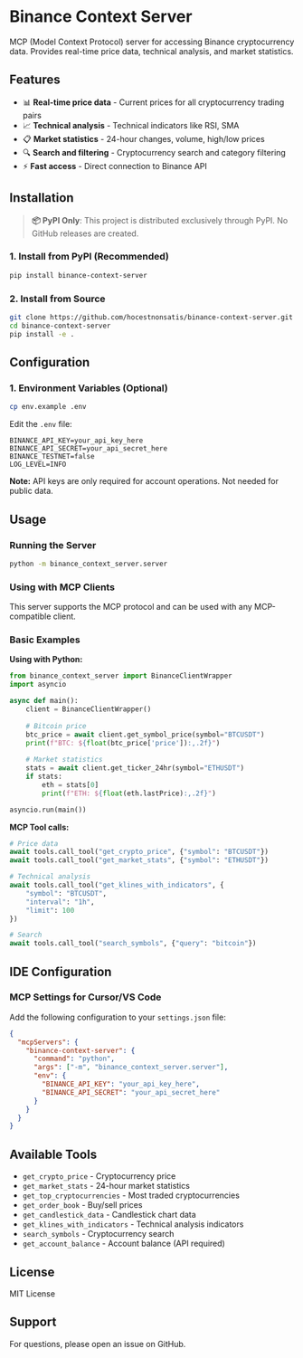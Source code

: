 # Binance Context Server

MCP (Model Context Protocol) server for accessing Binance cryptocurrency data. Provides real-time price data, technical analysis, and market statistics.

## Features

- 📊 **Real-time price data** - Current prices for all cryptocurrency trading pairs
- 📈 **Technical analysis** - Technical indicators like RSI, SMA
- 📋 **Market statistics** - 24-hour changes, volume, high/low prices
- 🔍 **Search and filtering** - Cryptocurrency search and category filtering
- ⚡ **Fast access** - Direct connection to Binance API

## Installation

> **📦 PyPI Only**: This project is distributed exclusively through PyPI. No GitHub releases are created.

### 1. Install from PyPI (Recommended)
```bash
pip install binance-context-server
```

### 2. Install from Source
```bash
git clone https://github.com/hocestnonsatis/binance-context-server.git
cd binance-context-server
pip install -e .
```


## Configuration

### 1. Environment Variables (Optional)
```bash
cp env.example .env
```

Edit the `.env` file:
```env
BINANCE_API_KEY=your_api_key_here
BINANCE_API_SECRET=your_api_secret_here
BINANCE_TESTNET=false
LOG_LEVEL=INFO
```

**Note:** API keys are only required for account operations. Not needed for public data.

## Usage

### Running the Server
```bash
python -m binance_context_server.server
```

### Using with MCP Clients
This server supports the MCP protocol and can be used with any MCP-compatible client.

### Basic Examples

**Using with Python:**
```python
from binance_context_server import BinanceClientWrapper
import asyncio

async def main():
    client = BinanceClientWrapper()
    
    # Bitcoin price
    btc_price = await client.get_symbol_price(symbol="BTCUSDT")
    print(f"BTC: ${float(btc_price['price']):,.2f}")
    
    # Market statistics
    stats = await client.get_ticker_24hr(symbol="ETHUSDT")
    if stats:
        eth = stats[0]
        print(f"ETH: ${float(eth.lastPrice):,.2f}")

asyncio.run(main())
```

**MCP Tool calls:**
```python
# Price data
await tools.call_tool("get_crypto_price", {"symbol": "BTCUSDT"})
await tools.call_tool("get_market_stats", {"symbol": "ETHUSDT"})

# Technical analysis
await tools.call_tool("get_klines_with_indicators", {
    "symbol": "BTCUSDT", 
    "interval": "1h", 
    "limit": 100
})

# Search
await tools.call_tool("search_symbols", {"query": "bitcoin"})
```

## IDE Configuration

### MCP Settings for Cursor/VS Code

Add the following configuration to your `settings.json` file:

```json
{
  "mcpServers": {
    "binance-context-server": {
      "command": "python",
      "args": ["-m", "binance_context_server.server"],
      "env": {
        "BINANCE_API_KEY": "your_api_key_here",
        "BINANCE_API_SECRET": "your_api_secret_here"
      }
    }
  }
}
```


## Available Tools

- `get_crypto_price` - Cryptocurrency price
- `get_market_stats` - 24-hour market statistics  
- `get_top_cryptocurrencies` - Most traded cryptocurrencies
- `get_order_book` - Buy/sell prices
- `get_candlestick_data` - Candlestick chart data
- `get_klines_with_indicators` - Technical analysis indicators
- `search_symbols` - Cryptocurrency search
- `get_account_balance` - Account balance (API required)

## License

MIT License

## Support

For questions, please open an issue on GitHub.
